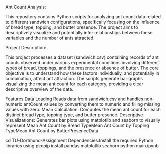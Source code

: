 Ant Count Analysis:

This repository contains Python scripts for analyzing ant count data related to different sandwich configurations, specifically focusing on the influence of bread type, topping, and butter presence. The project aims to descriptively visualize and potentially infer relationships between these variables and the number of ants attracted.


Project Description:

This project processes a dataset (sandwich.csv) containing records of ant counts observed under various experimental conditions involving different types of bread, toppings, and the presence or absence of butter. The core objective is to understand how these factors individually, and potentially in combination, affect ant attraction. The scripts generate bar graphs visualizing the mean ant count for each category, providing a clear descriptive overview of the data.



Features
Data Loading  Reads data from sandwich.csv and handles non-numeric antCount values by converting them to numeric and filling missing values with zero.
Mean Calculation: Computes the mean ant count for each distinct bread type, topping type, and butter presence.
Descriptive Visualizations: Generates bar plots using matplotlib and seaborn to visually represent Mean Ant Count by Bread TypeMean Ant Count by Topping TypeMean Ant Count by ButterPresenceData 




cd TU-Dortmund-Assignment
Dependencies:Install the required Python libraries using pip:pip install pandas matplotlib seaborn
python main.ipynb

